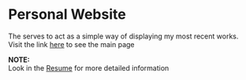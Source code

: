 # Personal Website
The serves to act as a simple way of displaying my most recent works.  
Visit the link [here](https://mattanimation.github.io/) to see the main page

**NOTE:**  
Look in the [Resume](https://github.com/mattanimation/mattanimation.github.io/blob/master/resume.md) for more detailed information
